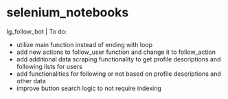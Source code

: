 # selenium_notebooks

Ig_follow_bot | To do: 
- utilize main function instead of ending with loop
- add new actions to follow_user function and change it to follow_action
- add additional data scraping functionality to get profile descriptions and following lists for users
- add functionalities for following or not based on profile descriptions and other data
- improve button search logic to not require indexing
